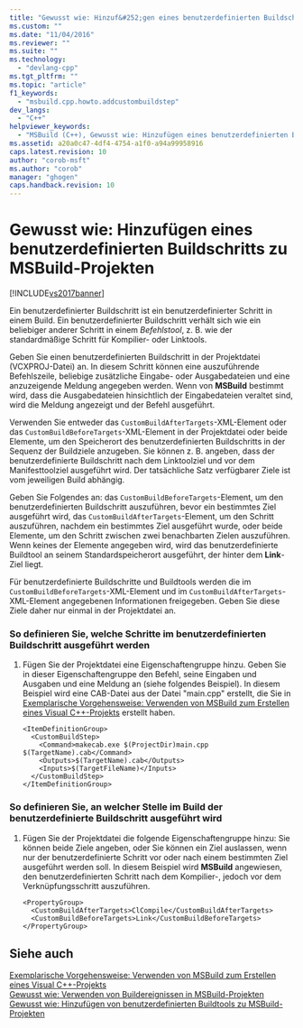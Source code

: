 ```yaml
---
title: "Gewusst wie: Hinzuf&#252;gen eines benutzerdefinierten Buildschritts zu MSBuild-Projekten | Microsoft Docs"
ms.custom: ""
ms.date: "11/04/2016"
ms.reviewer: ""
ms.suite: ""
ms.technology: 
  - "devlang-cpp"
ms.tgt_pltfrm: ""
ms.topic: "article"
f1_keywords: 
  - "msbuild.cpp.howto.addcustombuildstep"
dev_langs: 
  - "C++"
helpviewer_keywords: 
  - "MSBuild (C++), Gewusst wie: Hinzufügen eines benutzerdefinierten Buildschritts"
ms.assetid: a20a0c47-4df4-4754-a1f0-a94a99958916
caps.latest.revision: 10
author: "corob-msft"
ms.author: "corob"
manager: "ghogen"
caps.handback.revision: 10
---
```

# Gewusst wie: Hinzuf&#252;gen eines benutzerdefinierten Buildschritts zu MSBuild-Projekten
[!INCLUDE[vs2017banner](../assembler/inline/includes/vs2017banner.md)]

Ein benutzerdefinierter Buildschritt ist ein benutzerdefinierter Schritt in einem Build.  Ein benutzerdefinierter Buildschritt verhält sich wie ein beliebiger anderer Schritt in einem *Befehlstool*, z. B. wie der standardmäßige Schritt für Kompilier\- oder Linktools.  
  
 Geben Sie einen benutzerdefinierten Buildschritt in der Projektdatei \(VCXPROJ\-Datei\) an.  In diesem Schritt können eine auszuführende Befehlszeile, beliebige zusätzliche Eingabe\- oder Ausgabedateien und eine anzuzeigende Meldung angegeben werden.  Wenn von **MSBuild** bestimmt wird, dass die Ausgabedateien hinsichtlich der Eingabedateien veraltet sind, wird die Meldung angezeigt und der Befehl ausgeführt.  
  
 Verwenden Sie entweder das `CustomBuildAfterTargets`\-XML\-Element oder das `CustomBuildBeforeTargets`\-XML\-Element in der Projektdatei oder beide Elemente, um den Speicherort des benutzerdefinierten Buildschritts in der Sequenz der Buildziele anzugeben.  Sie können z. B. angeben, dass der benutzerdefinierte Buildschritt nach dem Linktoolziel und vor dem Manifesttoolziel ausgeführt wird.  Der tatsächliche Satz verfügbarer Ziele ist vom jeweiligen Build abhängig.  
  
 Geben Sie Folgendes an: das `CustomBuildBeforeTargets`\-Element, um den benutzerdefinierten Buildschritt auszuführen, bevor ein bestimmtes Ziel ausgeführt wird, das `CustomBuildAfterTargets`\-Element, um den Schritt auszuführen, nachdem ein bestimmtes Ziel ausgeführt wurde, oder beide Elemente, um den Schritt zwischen zwei benachbarten Zielen auszuführen.  Wenn keines der Elemente angegeben wird, wird das benutzerdefinierte Buildtool an seinem Standardspeicherort ausgeführt, der hinter dem **Link**\-Ziel liegt.  
  
 Für benutzerdefinierte Buildschritte und Buildtools werden die im `CustomBuildBeforeTargets`\-XML\-Element und im `CustomBuildAfterTargets`\-XML\-Element angegebenen Informationen freigegeben.  Geben Sie diese Ziele daher nur einmal in der Projektdatei an.  
  
### So definieren Sie, welche Schritte im benutzerdefinierten Buildschritt ausgeführt werden  
  
1.  Fügen Sie der Projektdatei eine Eigenschaftengruppe hinzu.  Geben Sie in dieser Eigenschaftengruppe den Befehl, seine Eingaben und Ausgaben und eine Meldung an \(siehe folgendes Beispiel\).  In diesem Beispiel wird eine CAB\-Datei aus der Datei "main.cpp" erstellt, die Sie in [Exemplarische Vorgehensweise: Verwenden von MSBuild zum Erstellen eines Visual C\+\+\-Projekts](../build/walkthrough-using-msbuild-to-create-a-visual-cpp-project.md) erstellt haben.  
  
    ```  
    <ItemDefinitionGroup>  
      <CustomBuildStep>  
        <Command>makecab.exe $(ProjectDir)main.cpp $(TargetName).cab</Command>  
        <Outputs>$(TargetName).cab</Outputs>  
        <Inputs>$(TargetFileName)</Inputs>  
      </CustomBuildStep>  
    </ItemDefinitionGroup>  
    ```  
  
### So definieren Sie, an welcher Stelle im Build der benutzerdefinierte Buildschritt ausgeführt wird  
  
1.  Fügen Sie der Projektdatei die folgende Eigenschaftengruppe hinzu:  Sie können beide Ziele angeben, oder Sie können ein Ziel auslassen, wenn nur der benutzerdefinierte Schritt vor oder nach einem bestimmten Ziel ausgeführt werden soll.  In diesem Beispiel wird **MSBuild** angewiesen, den benutzerdefinierten Schritt nach dem Kompilier\-, jedoch vor dem Verknüpfungsschritt auszuführen.  
  
    ```  
    <PropertyGroup>  
      <CustomBuildAfterTargets>ClCompile</CustomBuildAfterTargets>  
      <CustomBuildBeforeTargets>Link</CustomBuildBeforeTargets>  
    </PropertyGroup>  
    ```  
  
## Siehe auch  
 [Exemplarische Vorgehensweise: Verwenden von MSBuild zum Erstellen eines Visual C\+\+\-Projekts](../build/walkthrough-using-msbuild-to-create-a-visual-cpp-project.md)   
 [Gewusst wie: Verwenden von Buildereignissen in MSBuild\-Projekten](../build/how-to-use-build-events-in-msbuild-projects.md)   
 [Gewusst wie: Hinzufügen von benutzerdefinierten Buildtools zu MSBuild\-Projekten](../build/how-to-add-custom-build-tools-to-msbuild-projects.md)